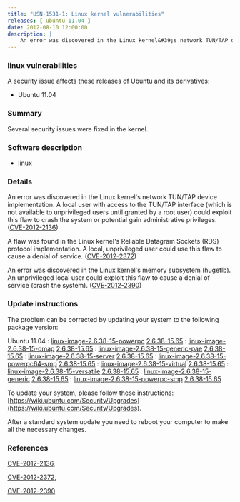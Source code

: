 ```yaml
---
title: "USN-1531-1: Linux kernel vulnerabilities"
releases: [ ubuntu-11.04 ]
date: 2012-08-10 12:00:00
description: |
    An error was discovered in the Linux kernel&#39;s network TUN/TAP device implementation. A local user with access to the TUN/TAP interface (which is not available to unprivileged users until granted by a root user) could exploit this flaw to crash the system or potential gain administrative privileges. ([CVE-2012-2136](http://people.ubuntu.com/~ubuntu-security/cve/CVE-2012-2136))
--- 
```

 
### linux vulnerabilities

A security issue affects these releases of Ubuntu and its derivatives:

* Ubuntu 11.04

### Summary

Several security issues were fixed in the kernel. 

### Software description

* linux 

### Details

An error was discovered in the Linux kernel&#39;s network TUN/TAP device implementation. A local user with access to the TUN/TAP interface (which is not available to unprivileged users until granted by a root user) could exploit this flaw to crash the system or potential gain administrative privileges. ([CVE-2012-2136](http://people.ubuntu.com/~ubuntu-security/cve/CVE-2012-2136))

A flaw was found in the Linux kernel&#39;s Reliable Datagram Sockets (RDS) protocol implementation. A local, unprivileged user could use this flaw to cause a denial of service. ([CVE-2012-2372](http://people.ubuntu.com/~ubuntu-security/cve/CVE-2012-2372))

An error was discovered in the Linux kernel&#39;s memory subsystem (hugetlb). An unprivileged local user could exploit this flaw to cause a denial of service (crash the system). ([CVE-2012-2390](http://people.ubuntu.com/~ubuntu-security/cve/CVE-2012-2390)) 

### Update instructions

The problem can be corrected by updating your system to the following package version:

Ubuntu 11.04
 : [linux-image-2.6.38-15-powerpc](https://launchpad.net/ubuntu/+source/linux) <span> [2.6.38-15.65](https://launchpad.net/ubuntu/+source/linux/2.6.38-15.65) </span> 
 : [linux-image-2.6.38-15-omap](https://launchpad.net/ubuntu/+source/linux) <span> [2.6.38-15.65](https://launchpad.net/ubuntu/+source/linux/2.6.38-15.65) </span> 
 : [linux-image-2.6.38-15-generic-pae](https://launchpad.net/ubuntu/+source/linux) <span> [2.6.38-15.65](https://launchpad.net/ubuntu/+source/linux/2.6.38-15.65) </span> 
 : [linux-image-2.6.38-15-server](https://launchpad.net/ubuntu/+source/linux) <span> [2.6.38-15.65](https://launchpad.net/ubuntu/+source/linux/2.6.38-15.65) </span> 
 : [linux-image-2.6.38-15-powerpc64-smp](https://launchpad.net/ubuntu/+source/linux) <span> [2.6.38-15.65](https://launchpad.net/ubuntu/+source/linux/2.6.38-15.65) </span> 
 : [linux-image-2.6.38-15-virtual](https://launchpad.net/ubuntu/+source/linux) <span> [2.6.38-15.65](https://launchpad.net/ubuntu/+source/linux/2.6.38-15.65) </span> 
 : [linux-image-2.6.38-15-versatile](https://launchpad.net/ubuntu/+source/linux) <span> [2.6.38-15.65](https://launchpad.net/ubuntu/+source/linux/2.6.38-15.65) </span> 
 : [linux-image-2.6.38-15-generic](https://launchpad.net/ubuntu/+source/linux) <span> [2.6.38-15.65](https://launchpad.net/ubuntu/+source/linux/2.6.38-15.65) </span> 
 : [linux-image-2.6.38-15-powerpc-smp](https://launchpad.net/ubuntu/+source/linux) <span> [2.6.38-15.65](https://launchpad.net/ubuntu/+source/linux/2.6.38-15.65) </span> 

To update your system, please follow these instructions: [https://wiki.ubuntu.com/Security/Upgrades](https://wiki.ubuntu.com/Security/Upgrades).

After a standard system update you need to reboot your computer to make all the necessary changes. 

### References

 [CVE-2012-2136](http://people.ubuntu.com/~ubuntu-security/cve/CVE-2012-2136), 

 [CVE-2012-2372](http://people.ubuntu.com/~ubuntu-security/cve/CVE-2012-2372), 

 [CVE-2012-2390](http://people.ubuntu.com/~ubuntu-security/cve/CVE-2012-2390)
 
